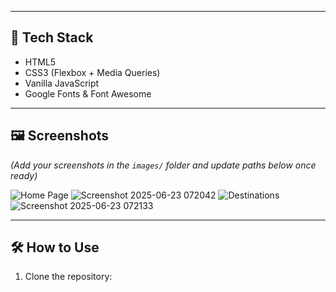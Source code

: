 
---

## 🚀 Tech Stack

- HTML5  
- CSS3 (Flexbox + Media Queries)  
- Vanilla JavaScript  
- Google Fonts & Font Awesome

---

## 🖼️ Screenshots

_(Add your screenshots in the `images/` folder and update paths below once ready)_

![Home Page](images/screenshot-home.png) 
![Screenshot 2025-06-23 072042](https://github.com/user-attachments/assets/fde2e41b-4233-43bd-ab4c-7d7306c3f3b5)
![Destinations](images/screenshot-destination.png)
![Screenshot 2025-06-23 072133](https://github.com/user-attachments/assets/c172b48c-5cf6-4e95-83bc-8178ade87bd7)

---


## 🛠️ How to Use

1. Clone the repository:
